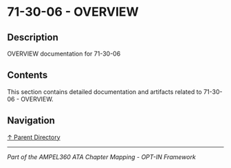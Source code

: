 # 71-30-06 - OVERVIEW

## Description

OVERVIEW documentation for 71-30-06

## Contents

This section contains detailed documentation and artifacts related to 71-30-06 - OVERVIEW.

## Navigation

[↑ Parent Directory](../README.md)

---

*Part of the AMPEL360 ATA Chapter Mapping - OPT-IN Framework*
